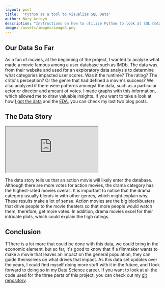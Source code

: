 ```yaml
---
layout: post
title:  "Python as a tool to visualize SQL Data"
author: Nory Arroyo
description: "Instructions on how to utilize Python to look at SQL Data "
image: /assets/images/image3.png
---
```


## Our Data So Far 

As a fan of movies, at the beginning of the project, I wanted to analyze what made a movie famous among a user database such as IMDb. The data was from their website and used for an exploratory data analysis to determine what categories impacted user scores. Was it the runtime? The rating? The critic's perception? Or the genre that had defined a movie's success? We also analyzed if there were patterns amongst the data, such as a particular actor or director and amount of votes. I made graphs with this information, which allowed me to draw valuable insights. If you want to take a look at how [I got the data](https://noryarroyo.github.io/my386blog/2023/03/16/data-collection.html) and the [EDA](https://noryarroyo.github.io/my386blog/2023/03/31/EDA-movies.html), you can check my last two blog posts. 


## The Data Story 



<iframe src="https://raw.githubusercontent.com/noryarroyo/my386blog/main/assets/images/data_story.html"></iframe>

The data story tells us that an action movie will likely enter the database. Although there are more votes for action movies, the drama category has the highest-rated movies overall. It is important to notice that the drama category usually blends in with other genres, which might explain why. These results make a lot of sense. Action movies are the big blockbusters that drive people to the movie theaters so that more people would watch them, therefore, get more votes. In addition, drama movies excel for their intricate plots, which could explain the high ratings. 

## Conclusion 

TThere is a lot more that could be done with this data, we could bring in the economic element, but so far, it's good to know that if a filmmaker wants to make a movie that leaves an impact on the general population, they can guide themselves on what drives that impact. As this data set updates over the years, I could find myself doing more stuff with it in the future, and I look forward to doing so in my Data Science career. If you want to look at all the code used for the three parts of this project, you can check out my [git repository](https://github.com/noryarroyo/Movies-Analysis-Code). 


